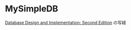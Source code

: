 # MySimpleDB

[Database Design and Implementation: Second Edition](https://www.amazon.co.jp/-/en/Edward-Sciore/dp/3030338355) の写経
